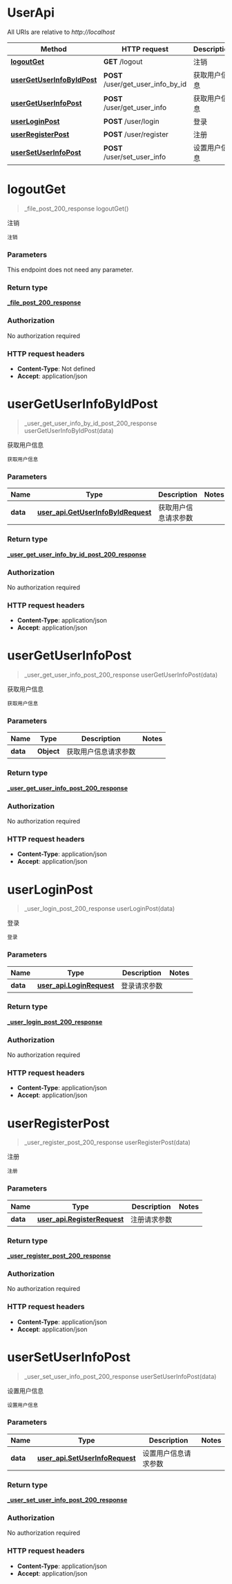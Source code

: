 # UserApi

All URIs are relative to *http://localhost*

| Method | HTTP request | Description |
|------------- | ------------- | -------------|
| [**logoutGet**](UserApi.md#logoutGet) | **GET** /logout | 注销 |
| [**userGetUserInfoByIdPost**](UserApi.md#userGetUserInfoByIdPost) | **POST** /user/get_user_info_by_id | 获取用户信息 |
| [**userGetUserInfoPost**](UserApi.md#userGetUserInfoPost) | **POST** /user/get_user_info | 获取用户信息 |
| [**userLoginPost**](UserApi.md#userLoginPost) | **POST** /user/login | 登录 |
| [**userRegisterPost**](UserApi.md#userRegisterPost) | **POST** /user/register | 注册 |
| [**userSetUserInfoPost**](UserApi.md#userSetUserInfoPost) | **POST** /user/set_user_info | 设置用户信息 |


<a name="logoutGet"></a>
# **logoutGet**
> _file_post_200_response logoutGet()

注销

    注销

### Parameters
This endpoint does not need any parameter.

### Return type

[**_file_post_200_response**](../Models/_file_post_200_response.md)

### Authorization

No authorization required

### HTTP request headers

- **Content-Type**: Not defined
- **Accept**: application/json

<a name="userGetUserInfoByIdPost"></a>
# **userGetUserInfoByIdPost**
> _user_get_user_info_by_id_post_200_response userGetUserInfoByIdPost(data)

获取用户信息

    获取用户信息

### Parameters

|Name | Type | Description  | Notes |
|------------- | ------------- | ------------- | -------------|
| **data** | [**user_api.GetUserInfoByIdRequest**](../Models/user_api.GetUserInfoByIdRequest.md)| 获取用户信息请求参数 | |

### Return type

[**_user_get_user_info_by_id_post_200_response**](../Models/_user_get_user_info_by_id_post_200_response.md)

### Authorization

No authorization required

### HTTP request headers

- **Content-Type**: application/json
- **Accept**: application/json

<a name="userGetUserInfoPost"></a>
# **userGetUserInfoPost**
> _user_get_user_info_post_200_response userGetUserInfoPost(data)

获取用户信息

    获取用户信息

### Parameters

|Name | Type | Description  | Notes |
|------------- | ------------- | ------------- | -------------|
| **data** | **Object**| 获取用户信息请求参数 | |

### Return type

[**_user_get_user_info_post_200_response**](../Models/_user_get_user_info_post_200_response.md)

### Authorization

No authorization required

### HTTP request headers

- **Content-Type**: application/json
- **Accept**: application/json

<a name="userLoginPost"></a>
# **userLoginPost**
> _user_login_post_200_response userLoginPost(data)

登录

    登录

### Parameters

|Name | Type | Description  | Notes |
|------------- | ------------- | ------------- | -------------|
| **data** | [**user_api.LoginRequest**](../Models/user_api.LoginRequest.md)| 登录请求参数 | |

### Return type

[**_user_login_post_200_response**](../Models/_user_login_post_200_response.md)

### Authorization

No authorization required

### HTTP request headers

- **Content-Type**: application/json
- **Accept**: application/json

<a name="userRegisterPost"></a>
# **userRegisterPost**
> _user_register_post_200_response userRegisterPost(data)

注册

    注册

### Parameters

|Name | Type | Description  | Notes |
|------------- | ------------- | ------------- | -------------|
| **data** | [**user_api.RegisterRequest**](../Models/user_api.RegisterRequest.md)| 注册请求参数 | |

### Return type

[**_user_register_post_200_response**](../Models/_user_register_post_200_response.md)

### Authorization

No authorization required

### HTTP request headers

- **Content-Type**: application/json
- **Accept**: application/json

<a name="userSetUserInfoPost"></a>
# **userSetUserInfoPost**
> _user_set_user_info_post_200_response userSetUserInfoPost(data)

设置用户信息

    设置用户信息

### Parameters

|Name | Type | Description  | Notes |
|------------- | ------------- | ------------- | -------------|
| **data** | [**user_api.SetUserInfoRequest**](../Models/user_api.SetUserInfoRequest.md)| 设置用户信息请求参数 | |

### Return type

[**_user_set_user_info_post_200_response**](../Models/_user_set_user_info_post_200_response.md)

### Authorization

No authorization required

### HTTP request headers

- **Content-Type**: application/json
- **Accept**: application/json

